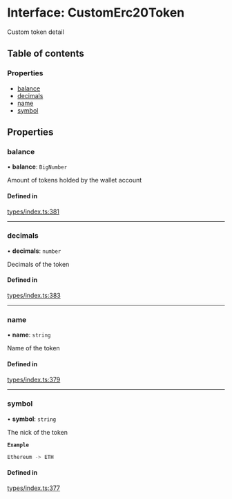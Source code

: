# Interface: CustomErc20Token

Custom token detail

## Table of contents

### Properties

- [balance](CustomErc20Token.md#balance)
- [decimals](CustomErc20Token.md#decimals)
- [name](CustomErc20Token.md#name)
- [symbol](CustomErc20Token.md#symbol)

## Properties

### balance

• **balance**: `BigNumber`

Amount of tokens holded by the wallet account

#### Defined in

[types/index.ts:381](https://github.com/nevermined-io/react-components/blob/01310ab/catalog/src/types/index.ts#L381)

___

### decimals

• **decimals**: `number`

Decimals of the token

#### Defined in

[types/index.ts:383](https://github.com/nevermined-io/react-components/blob/01310ab/catalog/src/types/index.ts#L383)

___

### name

• **name**: `string`

Name of the token

#### Defined in

[types/index.ts:379](https://github.com/nevermined-io/react-components/blob/01310ab/catalog/src/types/index.ts#L379)

___

### symbol

• **symbol**: `string`

The nick of the token

**`Example`**

```ts
Ethereum -> ETH
```

#### Defined in

[types/index.ts:377](https://github.com/nevermined-io/react-components/blob/01310ab/catalog/src/types/index.ts#L377)
